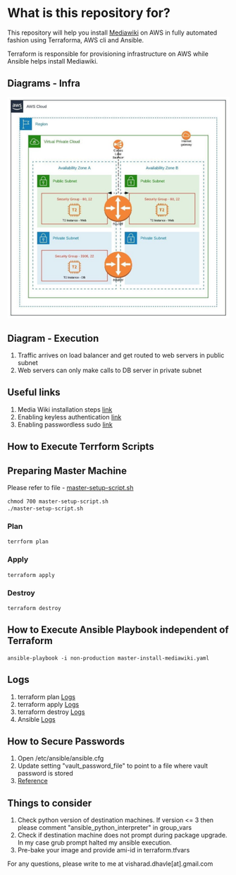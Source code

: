 # What is this repository for?

This repository will help you install [Mediawiki](https://www.mediawiki.org) on AWS in fully automated fashion using Terraforma, AWS cli and Ansible.

Terraform is responsible for provisioning infrastructure on AWS while Ansible helps install Mediawiki.

## Diagrams - Infra
![AWS Infra Setup](static/mediawiki.jpeg)

## Diagram - Execution
1. Traffic arrives on load balancer and get routed to web servers in public subnet
2. Web servers can only make calls to DB server in private subnet

## Useful links
1. Media Wiki installation steps [link](https://www.mediawiki.org/wiki/Manual:Running_MediaWiki_on_Debian_or_Ubuntu)
2. Enabling keyless authentication [link](https://www.digitalocean.com/community/tutorials/how-to-configure-ssh-key-based-authentication-on-a-linux-server)
3. Enabling passwordless sudo [link](https://code-maven.com/enable-ansible-passwordless-sudo)

## How to Execute Terrform Scripts

## Preparing Master Machine
Please refer to file - [master-setup-script.sh](master-setup-script.sh)
```
chmod 700 master-setup-script.sh
./master-setup-script.sh
```

### Plan
```
terrform plan
```

### Apply
```
terraform apply
```

### Destroy
```
terraform destroy
```

## How to Execute Ansible Playbook independent of Terraform
```
ansible-playbook -i non-production master-install-mediawiki.yaml
```

## Logs
1. terraform plan [Logs](static/terraform-plan.log)
2. terraform apply [Logs](static/terraform-apply.log)
3. terraform destroy [Logs](static/terraform-destroy.log)
4. Ansible [Logs](static/ansible.log)

## How to Secure Passwords
1. Open /etc/ansible/ansible.cfg
2. Update setting "vault_password_file" to point to a file where vault password is stored
3. [Reference](https://www.digitalocean.com/community/tutorials/how-to-use-vault-to-protect-sensitive-ansible-data-on-ubuntu-16-04)

## Things to consider
1. Check python version of destination machines. If version <= 3 then please comment "ansible_python_interpreter" in group_vars
2. Check if destination machine does not prompt during package upgrade. In my case grub prompt halted my ansible execution.
3. Pre-bake your image and provide ami-id in terraform.tfvars

For any questions, please write to me at visharad.dhavle[at].gmail.com
